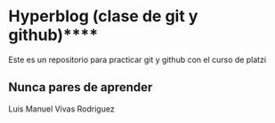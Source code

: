 # Hyperblog (clase de git y github)****

Este es un repositorio para practicar git y github con el curso de platzi

## Nunca pares de aprender

Luis  Manuel Vivas Rodriguez
